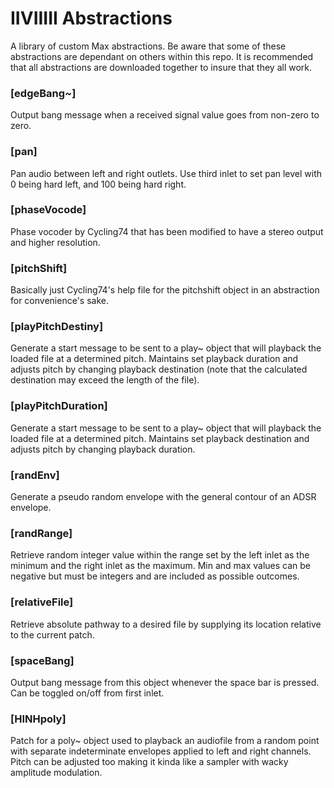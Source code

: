 # IIVIIIII Abstractions
A library of custom Max abstractions. Be aware that some of these abstractions are dependant on others within this repo. It is recommended that all abstractions are downloaded together to insure that they all work.

### [edgeBang~]
Output bang message when a received signal value goes from non-zero to zero.

### [pan]
Pan audio between left and right outlets. Use third inlet to set pan level with 0 being hard left, and 100 being hard right.

### [phaseVocode]
Phase vocoder by Cycling74 that has been modified to have a stereo output and higher resolution.

### [pitchShift]
Basically just Cycling74's help file for the pitchshift object in an abstraction for convenience's sake.

### [playPitchDestiny]
Generate a start message to be sent to a play~ object that will playback the loaded file at a determined pitch. Maintains set playback duration and adjusts pitch by changing playback destination (note that the calculated destination may exceed the length of the file).

### [playPitchDuration]
Generate a start message to be sent to a play~ object that will playback the loaded file at a determined pitch. Maintains set playback destination and adjusts pitch by changing playback duration.

### [randEnv]
Generate a pseudo random envelope with the general contour of an ADSR envelope.

### [randRange]
Retrieve random integer value within the range set by the left inlet as the minimum and the right inlet as the maximum. Min and max values can be negative but must be integers and are included as possible outcomes.

### [relativeFile]
Retrieve absolute pathway to a desired file by supplying its location relative to the current patch.

### [spaceBang]
Output bang message from this object whenever the space bar is pressed. Can be toggled on/off from first inlet.













### [HINHpoly]
Patch for a poly~ object used to playback an audiofile from a random point with separate indeterminate envelopes applied to left and right channels. Pitch can be adjusted too making it kinda like a sampler with wacky amplitude modulation.

